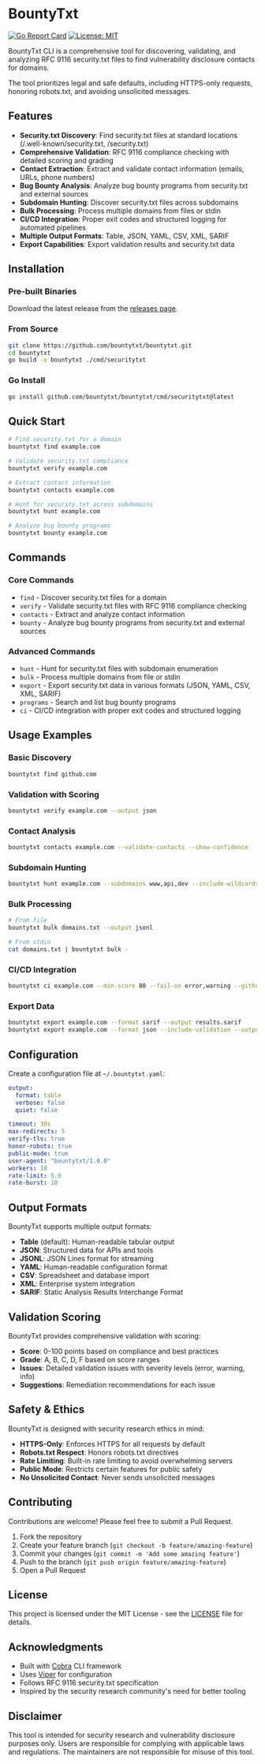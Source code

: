 # BountyTxt

[![Go Report Card](https://goreportcard.com/badge/github.com/bountytxt/bountytxt)](https://goreportcard.com/report/github.com/bountytxt/bountytxt)
[![License: MIT](https://img.shields.io/badge/License-MIT-yellow.svg)](https://opensource.org/licenses/MIT)

BountyTxt CLI is a comprehensive tool for discovering, validating, and analyzing RFC 9116 security.txt files to find vulnerability disclosure contacts for domains.

The tool prioritizes legal and safe defaults, including HTTPS-only requests, honoring robots.txt, and avoiding unsolicited messages.

## Features

- **Security.txt Discovery**: Find security.txt files at standard locations (/.well-known/security.txt, /security.txt)
- **Comprehensive Validation**: RFC 9116 compliance checking with detailed scoring and grading
- **Contact Extraction**: Extract and validate contact information (emails, URLs, phone numbers)
- **Bug Bounty Analysis**: Analyze bug bounty programs from security.txt and external sources
- **Subdomain Hunting**: Discover security.txt files across subdomains
- **Bulk Processing**: Process multiple domains from files or stdin
- **CI/CD Integration**: Proper exit codes and structured logging for automated pipelines
- **Multiple Output Formats**: Table, JSON, YAML, CSV, XML, SARIF
- **Export Capabilities**: Export validation results and security.txt data

## Installation

### Pre-built Binaries

Download the latest release from the [releases page](https://github.com/bountytxt/bountytxt/releases).

### From Source

```bash
git clone https://github.com/bountytxt/bountytxt.git
cd bountytxt
go build -o bountytxt ./cmd/securitytxt
```

### Go Install

```bash
go install github.com/bountytxt/bountytxt/cmd/securitytxt@latest
```

## Quick Start

```bash
# Find security.txt for a domain
bountytxt find example.com

# Validate security.txt compliance
bountytxt verify example.com

# Extract contact information
bountytxt contacts example.com

# Hunt for security.txt across subdomains
bountytxt hunt example.com

# Analyze bug bounty programs
bountytxt bounty example.com
```

## Commands

### Core Commands

- `find` - Discover security.txt files for a domain
- `verify` - Validate security.txt files with RFC 9116 compliance checking
- `contacts` - Extract and analyze contact information
- `bounty` - Analyze bug bounty programs from security.txt and external sources

### Advanced Commands

- `hunt` - Hunt for security.txt files with subdomain enumeration
- `bulk` - Process multiple domains from file or stdin
- `export` - Export security.txt data in various formats (JSON, YAML, CSV, XML, SARIF)
- `programs` - Search and list bug bounty programs
- `ci` - CI/CD integration with proper exit codes and structured logging

## Usage Examples

### Basic Discovery
```bash
bountytxt find github.com
```

### Validation with Scoring
```bash
bountytxt verify example.com --output json
```

### Contact Analysis
```bash
bountytxt contacts example.com --validate-contacts --show-confidence
```

### Subdomain Hunting
```bash
bountytxt hunt example.com --subdomains www,api,dev --include-wildcards
```

### Bulk Processing
```bash
# From file
bountytxt bulk domains.txt --output jsonl

# From stdin
cat domains.txt | bountytxt bulk -
```

### CI/CD Integration
```bash
bountytxt ci example.com --min-score 80 --fail-on error,warning --github-actions
```

### Export Data
```bash
bountytxt export example.com --format sarif --output results.sarif
bountytxt export example.com --format json --include-validation --output security-data.json
```

## Configuration

Create a configuration file at `~/.bountytxt.yaml`:

```yaml
output:
  format: table
  verbose: false
  quiet: false

timeout: 30s
max-redirects: 5
verify-tls: true
honor-robots: true
public-mode: true
user-agent: "bountytxt/1.0.0"
workers: 10
rate-limit: 5.0
rate-burst: 10
```

## Output Formats

BountyTxt supports multiple output formats:

- **Table** (default): Human-readable tabular output
- **JSON**: Structured data for APIs and tools
- **JSONL**: JSON Lines format for streaming
- **YAML**: Human-readable configuration format
- **CSV**: Spreadsheet and database import
- **XML**: Enterprise system integration
- **SARIF**: Static Analysis Results Interchange Format

## Validation Scoring

BountyTxt provides comprehensive validation with scoring:

- **Score**: 0-100 points based on compliance and best practices
- **Grade**: A, B, C, D, F based on score ranges
- **Issues**: Detailed validation issues with severity levels (error, warning, info)
- **Suggestions**: Remediation recommendations for each issue

## Safety & Ethics

BountyTxt is designed with security research ethics in mind:

- **HTTPS-Only**: Enforces HTTPS for all requests by default
- **Robots.txt Respect**: Honors robots.txt directives
- **Rate Limiting**: Built-in rate limiting to avoid overwhelming servers
- **Public Mode**: Restricts certain features for public safety
- **No Unsolicited Contact**: Never sends unsolicited messages

## Contributing

Contributions are welcome! Please feel free to submit a Pull Request.

1. Fork the repository
2. Create your feature branch (`git checkout -b feature/amazing-feature`)
3. Commit your changes (`git commit -m 'Add some amazing feature'`)
4. Push to the branch (`git push origin feature/amazing-feature`)
5. Open a Pull Request

## License

This project is licensed under the MIT License - see the [LICENSE](LICENSE) file for details.

## Acknowledgments

- Built with [Cobra](https://github.com/spf13/cobra) CLI framework
- Uses [Viper](https://github.com/spf13/viper) for configuration
- Follows RFC 9116 security.txt specification
- Inspired by the security research community's need for better tooling

## Disclaimer

This tool is intended for security research and vulnerability disclosure purposes only. Users are responsible for complying with applicable laws and regulations. The maintainers are not responsible for misuse of this tool.